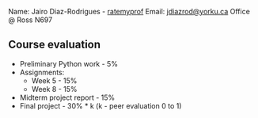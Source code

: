 Name: Jairo Diaz-Rodrigues - [ratemyprof](https://www.ratemyprofessors.com/professor/2764723)
Email: jdiazrod@yorku.ca
Office @ Ross N697

## Course evaluation
- Preliminary Python work - 5%
- Assignments:
	- Week 5 - 15%
	- Week 8 - 15%
- Midterm project report - 15%
- Final project - 30% * k (k - peer evaluation 0 to 1)


